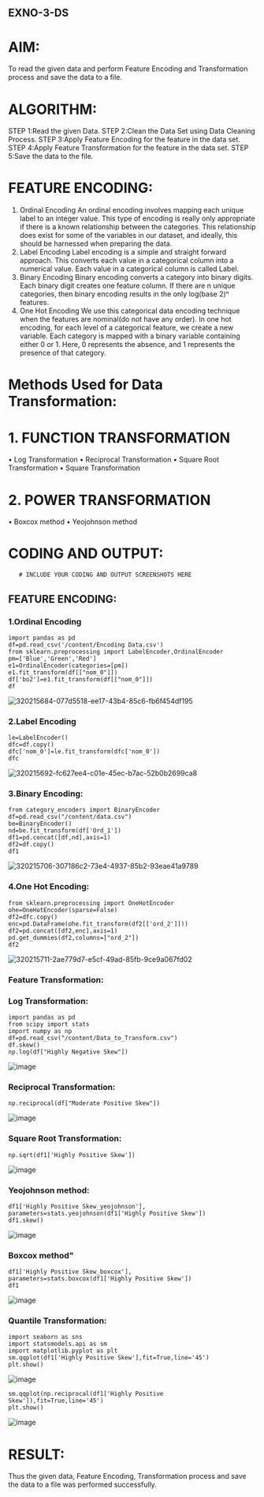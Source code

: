 ## EXNO-3-DS

# AIM:
To read the given data and perform Feature Encoding and Transformation process and save the data to a file.

# ALGORITHM:
STEP 1:Read the given Data.
STEP 2:Clean the Data Set using Data Cleaning Process.
STEP 3:Apply Feature Encoding for the feature in the data set.
STEP 4:Apply Feature Transformation for the feature in the data set.
STEP 5:Save the data to the file.

# FEATURE ENCODING:
1. Ordinal Encoding
An ordinal encoding involves mapping each unique label to an integer value. This type of encoding is really only appropriate if there is a known relationship between the categories. This relationship does exist for some of the variables in our dataset, and ideally, this should be harnessed when preparing the data.
2. Label Encoding
Label encoding is a simple and straight forward approach. This converts each value in a categorical column into a numerical value. Each value in a categorical column is called Label.
3. Binary Encoding
Binary encoding converts a category into binary digits. Each binary digit creates one feature column. If there are n unique categories, then binary encoding results in the only log(base 2)ⁿ features.
4. One Hot Encoding
We use this categorical data encoding technique when the features are nominal(do not have any order). In one hot encoding, for each level of a categorical feature, we create a new variable. Each category is mapped with a binary variable containing either 0 or 1. Here, 0 represents the absence, and 1 represents the presence of that category.

# Methods Used for Data Transformation:
  # 1. FUNCTION TRANSFORMATION
• Log Transformation
• Reciprocal Transformation
• Square Root Transformation
• Square Transformation
  # 2. POWER TRANSFORMATION
• Boxcox method
• Yeojohnson method

# CODING AND OUTPUT:
       # INCLUDE YOUR CODING AND OUTPUT SCREENSHOTS HERE
## FEATURE ENCODING:
### 1.Ordinal Encoding
```
import pandas as pd
df=pd.read_csv('/content/Encoding Data.csv')
from sklearn.preprocessing import LabelEncoder,OrdinalEncoder
pm=['Blue','Green','Red']
e1=OrdinalEncoder(categories=[pm])
e1.fit_transform(df[["nom_0"]])
df['bo2']=e1.fit_transform(df[["nom_0"]])
df
```
![320215684-077d5518-ee17-43b4-85c6-fb6f454df195](https://github.com/Kowsalyasathya/EXNO-3-DS/assets/118671457/60030bbd-3270-43ad-8410-95836fd205b9)
### 2.Label Encoding
```
le=LabelEncoder()
dfc=df.copy()
dfc['nom_0']=le.fit_transform(dfc['nom_0'])
dfc
```
![320215692-fc627ee4-c01e-45ec-b7ac-52b0b2699ca8](https://github.com/Kowsalyasathya/EXNO-3-DS/assets/118671457/6b430907-a9d1-4f35-9f86-4ce5ef443aba)
### 3.Binary Encoding:
```
from category_encoders import BinaryEncoder
df=pd.read_csv("/content/data.csv")
be=BinaryEncoder()
nd=be.fit_transform(df['Ord_1'])
df1=pd.concat([df,nd],axis=1)
df2=df.copy()
df1
```
![320215706-307186c2-73e4-4937-85b2-93eae41a9789](https://github.com/Kowsalyasathya/EXNO-3-DS/assets/118671457/971a4c27-02a6-45be-99c8-bbdc23239c3b)
### 4.One Hot Encoding:
```
from sklearn.preprocessing import OneHotEncoder
ohe=OneHotEncoder(sparse=False)
df2=dfc.copy()
enc=pd.DataFrame(ohe.fit_transform(df2[['ord_2']]))
df2=pd.concat([df2,enc],axis=1)
pd.get_dummies(df2,columns=["ord_2"])
df2
```
![320215711-2ae779d7-e5cf-49ad-85fb-9ce9a067fd02](https://github.com/Kowsalyasathya/EXNO-3-DS/assets/118671457/acdceb28-c8bf-40c1-be57-598215e52a47)
### Feature Transformation:
### Log Transformation:
```
import pandas as pd
from scipy import stats
import numpy as np
df=pd.read_csv("/content/Data_to_Transform.csv")
df.skew()
np.log(df["Highly Negative Skew"])
```
![image](https://github.com/Kowsalyasathya/EXNO-3-DS/assets/118671457/e3ebbfcc-e33d-4352-8e68-38d3e99d3d30)

### Reciprocal Transformation:
```
np.reciprocal(df["Moderate Positive Skew"])
```
![image](https://github.com/Kowsalyasathya/EXNO-3-DS/assets/118671457/288ac7c7-7abe-464c-89f0-b7c2ec525096)
### Square Root Transformation:
```
np.sqrt(df1['Highly Positive Skew'])
```
![image](https://github.com/Kowsalyasathya/EXNO-3-DS/assets/118671457/5cd4ca61-454f-4bca-9f2b-37d4b8a06e3b)
### Yeojohnson method:
```
df1['Highly Positive Skew_yeojohnson'], parameters=stats.yeojohnson(df1['Highly Positive Skew'])
df1.skew()
```
![image](https://github.com/Kowsalyasathya/EXNO-3-DS/assets/118671457/995057de-0c9a-40c9-ac0a-79527b0d207a)
### Boxcox method"
```
df1['Highly Positive Skew_boxcox'], parameters=stats.boxcox(df1['Highly Positive Skew'])
df1
```
![image](https://github.com/Kowsalyasathya/EXNO-3-DS/assets/118671457/25384c08-7013-4f75-95ca-5b7c76f02231)
### Quantile Transformation:
```
import seaborn as sns
import statsmodels.api as sm
import matplotlib.pyplot as plt
sm.qqplot(df1['Highly Positive Skew'],fit=True,line='45')
plt.show()
```
![image](https://github.com/Kowsalyasathya/EXNO-3-DS/assets/118671457/b65151fe-1a4e-41f1-ba31-873293dd4fa8)
```
sm.qqplot(np.reciprocal(df1['Highly Positive Skew']),fit=True,line='45')
plt.show()
```
![image](https://github.com/Kowsalyasathya/EXNO-3-DS/assets/118671457/0b72642e-5a85-4f6b-8110-1ac997b365cc)

# RESULT:
Thus the given data, Feature Encoding, Transformation process and save the data to a file was performed successfully.

       
